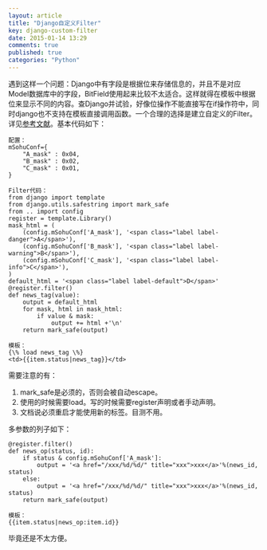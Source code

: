 ```yaml
---
layout: article
title: "Django自定义Filter"
key: django-custom-filter
date: 2015-01-14 13:29
comments: true
published: true
categories: "Python"
---
```


  遇到这样一个问题：Django中有字段是根据位来存储信息的，并且不是对应Model数据库中的字段，BitField使用起来比较不太适合。这样就得在模板中根据位来显示不同的内容。查Django并试验，好像位操作不能直接写在if操作符中，同时django也不支持在模板直接调用函数。一个合理的选择是建立自定义的Filter。详见[参考文献][1]。基本代码如下：

  	配置：
  	mSohuConf={
    	"A_mask" : 0x04,
    	"B_mask" : 0x02,
    	"C_mask" : 0x01,
	}

  	Filter代码：
	from django import template
	from django.utils.safestring import mark_safe
	from .. import config
	register = template.Library()
	mask_html = (
	    (config.mSohuConf['A_mask'], '<span class="label label-danger">A</span>'),
	    (config.mSohuConf['B_mask'], '<span class="label label-warning">B</span>'),
	    (config.mSohuConf['C_mask'], '<span class="label label-info">C</span>'),
	)
	default_html = '<span class="label label-default">D</span>'
	@register.filter()
	def news_tag(value):
	    output = default_html
	    for mask, html in mask_html:
	        if value & mask:
	            output += html +'\n'
	    return mark_safe(output)

	模板：
	{\% load news_tag \%}
	<td>{{item.status|news_tag}}</td>

<!--more-->

  需要注意的有：

  1. mark_safe是必须的，否则会被自动escape。
  2. 使用的时候需要load。写的时候需要register声明或者手动声明。
  3. 文档说必须重启才能使用新的标签。目测不用。

  多参数的列子如下：

	@register.filter()
	def news_op(status, id):
	    if status & config.mSohuConf['A_mask']:
	        output = '<a href="/xxx/%d/%d/" title="xxx">xxx</a>'%(news_id, status)
	    else:
	        output = '<a href="/xxx/%d/%d/" title="xxx">xxx</a>'%(news_id, status)
	    return mark_safe(output)
	    
	模板：
	{{item.status|news_op:item.id}}

   毕竟还是不太方便。

[1]: https://docs.djangoproject.com/en/1.7/howto/custom-template-tags/   "Custom template tags and filters"
